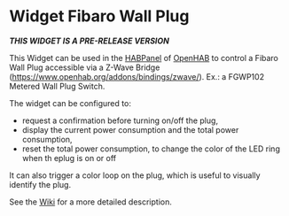 # Widget Fibaro Wall Plug

**_THIS WIDGET IS A PRE-RELEASE VERSION_**

This Widget can be used in the [HABPanel](https://www.openhab.org/docs/configuration/habpanel.html#designing-dashboard-interfaces-with-habpanel) of [OpenHAB](https://www.openhab.org) to control a Fibaro Wall Plug accessible via a Z-Wave Bridge (https://www.openhab.org/addons/bindings/zwave/). Ex.: a FGWP102 Metered Wall Plug Switch.

The widget can be configured to:
* request a confirmation before turning on/off the plug, 
* display the current power consumption and the total power consumption,
* reset the total power consumption, to change the color of the LED ring when th eplug is on or off

It can also trigger a color loop on the plug, which is useful to visually identify the plug.

See the [Wiki](https://github.com/vletroye/OpenHAB/wiki/Widget-Fibaro-Wall-Plug) for a more detailed description.
